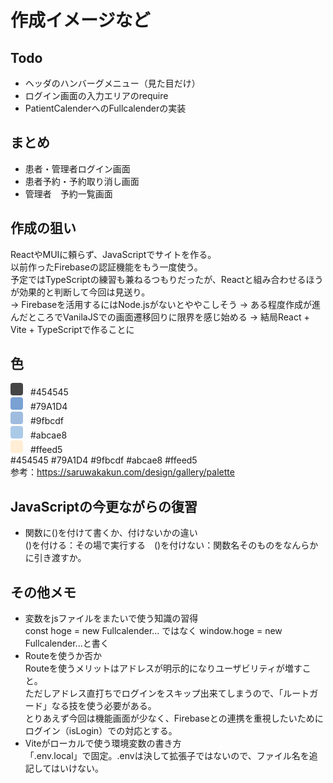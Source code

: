 # 作成イメージなど

## Todo
- ヘッダのハンバーグメニュー（見た目だけ）
- ログイン画面の入力エリアのrequire
- PatientCalenderへのFullcalenderの実装

## まとめ
- 患者・管理者ログイン画面
- 患者予約・予約取り消し画面
- 管理者　予約一覧画面

## 作成の狙い
ReactやMUIに頼らず、JavaScriptでサイトを作る。  
以前作ったFirebaseの認証機能をもう一度使う。    
予定ではTypeScriptの練習も兼ねるつもりだったが、Reactと組み合わせるほうが効果的と判断して今回は見送り。     
     → Firebaseを活用するにはNode.jsがないとややこしそう
     → ある程度作成が進んだところでVanilaJSでの画面遷移回りに限界を感じ始める
     → 結局React + Vite + TypeScriptで作ることに

## 色
<span style="display:inline-block;width:20px;height:20px;background:#454545;border-radius:4px;margin-right:8px;"></span> #454545  
<span style="display:inline-block;width:20px;height:20px;background:#79A1D4;border-radius:4px;margin-right:8px;"></span> #79A1D4  
<span style="display:inline-block;width:20px;height:20px;background:#9fbcdf;border-radius:4px;margin-right:8px;"></span> #9fbcdf  
<span style="display:inline-block;width:20px;height:20px;background:#abcae8;border-radius:4px;margin-right:8px;"></span> #abcae8  
<span style="display:inline-block;width:20px;height:20px;background:#ffeed5;border-radius:4px;margin-right:8px;"></span> #ffeed5  
#454545 #79A1D4 #9fbcdf #abcae8 #ffeed5     
参考：https://saruwakakun.com/design/gallery/palette

## JavaScriptの今更ながらの復習
- 関数に()を付けて書くか、付けないかの違い   
()を付ける：その場で実行する　()を付けない：関数名そのものをなんらかに引き渡すか。

## その他メモ
- 変数をjsファイルをまたいで使う知識の習得   
const hoge = new Fullcalender... ではなく window.hoge = new Fullcalender...と書く
- Routeを使うか否か      
Routeを使うメリットはアドレスが明示的になりユーザビリティが増すこと。      
ただしアドレス直打ちでログインをスキップ出来てしまうので、「ルートガード」なる技を使う必要がある。       
とりあえず今回は機能画面が少なく、Firebaseとの連携を重視したいためにログイン（isLogin）での対応とする。
- Viteがローカルで使う環境変数の書き方  
「.env.local」で固定。.envは決して拡張子ではないので、ファイル名を追記してはいけない。